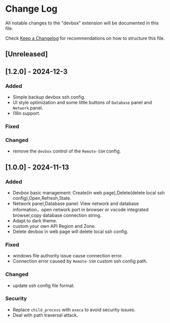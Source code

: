 # Change Log

All notable changes to the "devbox" extension will be documented in this file.

Check [Keep a Changelog](http://keepachangelog.com/) for recommendations on how to structure this file.

## [Unreleased]

## [1.2.0] - 2024-12-3

### Added

- Simple backup devbox ssh config.
- UI style optimization and some little buttons of `Database` panel and `Network` panel.
- I18n support.

### Fixed

### Changed

- remove the `devbox` control of the `Remote-SSH` config.

## [1.0.0] - 2024-11-13

### Added

- Devbox basic management: Create(in web page),Delete(delete local ssh config),Open,Refresh,State.
- Network panel,Database panel: View network and database information，open network port in browser or vscode integrated browser,copy database connection string.
- Adapt to dark theme.
- custom your own API Region and Zone.
- Delete devbox in web page will delete local ssh config.

### Fixed

- windows file authority issue cause connection error.
- Connection error caused by `Remote-SSH` custom ssh config path.

### Changed

- update ssh config file format.

### Security

- Replace `child_process` with `execa` to avoid security issues.
- Deal with path traversal attack.
